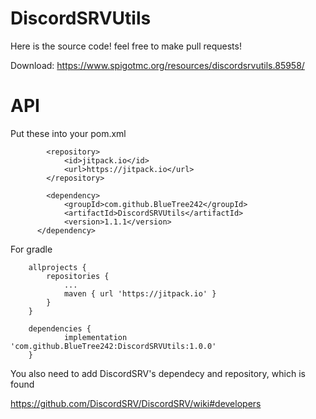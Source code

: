 # DiscordSRVUtils
Here is the source code! feel free to make pull requests!

Download: https://www.spigotmc.org/resources/discordsrvutils.85958/

# API
Put these into your pom.xml
```
		<repository>
		    <id>jitpack.io</id>
		    <url>https://jitpack.io</url>
		</repository>
```
```
        <dependency>
            <groupId>com.github.BlueTree242</groupId>
            <artifactId>DiscordSRVUtils</artifactId>
            <version>1.1.1</version>
      </dependency>
```

For gradle
```
	allprojects {
		repositories {
			...
			maven { url 'https://jitpack.io' }
		}
	}
```
```
	dependencies {
	        implementation 'com.github.BlueTree242:DiscordSRVUtils:1.0.0'
	}
```
      
You also need to add DiscordSRV's dependecy and repository, which is found

https://github.com/DiscordSRV/DiscordSRV/wiki#developers
  
  






